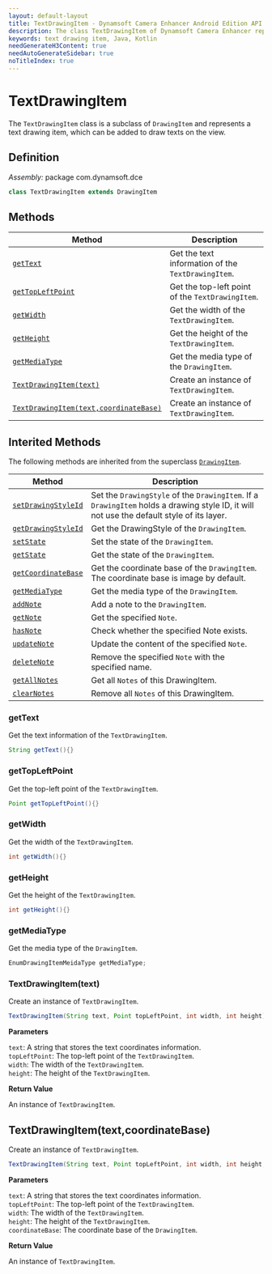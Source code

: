 ```yaml
---
layout: default-layout
title: TextDrawingItem - Dynamsoft Camera Enhancer Android Edition API Reference
description: The class TextDrawingItem of Dynamsoft Camera Enhancer represents a text drawing item, which can be added to draw texts on the view.
keywords: text drawing item, Java, Kotlin
needGenerateH3Content: true
needAutoGenerateSidebar: true
noTitleIndex: true
---
```


# TextDrawingItem

The `TextDrawingItem` class is a subclass of `DrawingItem` and represents a text drawing item, which can be added to draw texts on the view.

## Definition

*Assembly:* package com.dynamsoft.dce

```java
class TextDrawingItem extends DrawingItem
```

## Methods

| Method | Description |
|------- |-------------|
| [`getText`](#gettext) | Get the text information of the `TextDrawingItem`. |
| [`getTopLeftPoint`](#gettopleftpoint) | Get the top-left point of the `TextDrawingItem`. |
| [`getWidth`](#getwidth) | Get the width of the `TextDrawingItem`. |
| [`getHeight`](#getheight) | Get the height of the `TextDrawingItem`. |
| [`getMediaType`](#getmediatype) | Get the media type of the `DrawingItem`. |
| [`TextDrawingItem(text)`](#textdrawingitemtext) | Create an instance of `TextDrawingItem`. |
| [`TextDrawingItem(text,coordinateBase)`](#textdrawingitemtextcoordinatebase) | Create an instance of `TextDrawingItem`. |

## Interited Methods

The following methods are inherited from the superclass [`DrawingItem`](drawingitem.html).

| Method | Description |
|------- |-------------|
| [`setDrawingStyleId`](drawingitem.html#setdrawingstyleid) | Set the `DrawingStyle` of the `DrawingItem`. If a `DrawingItem` holds a drawing style ID, it will not use the default style of its layer. |
| [`getDrawingStyleId`](drawingitem.html#getdrawingstyleid) | Get the DrawingStyle of the `DrawingItem`. |
| [`setState`](drawingitem.html#setstate) | Set the state of the `DrawingItem`. |
| [`getState`](drawingitem.html#getstate) | Get the state of the `DrawingItem`. |
| [`getCoordinateBase`](drawingitem.html#getcoordinatebase) | Get the coordinate base of the `DrawingItem`. The coordinate base is image by default. |
| [`getMediaType`](drawingitem.html#getmediatype) | Get the media type of the `DrawingItem`. |
| [`addNote`](drawingitem.html#addnote) | Add a note to the `DrawingItem`. |
| [`getNote`](drawingitem.html#getnote) | Get the specified `Note`. |
| [`hasNote`](drawingitem.html#hasnote) | Check whether the specified Note exists. |
| [`updateNote`](drawingitem.html#updatenote) | Update the content of the specified `Note`. |
| [`deleteNote`](drawingitem.html#deletenote) | Remove the specified `Note` with the specified name. |
| [`getAllNotes`](drawingitem.html#getallnotes) | Get all `Notes` of this DrawingItem. |
| [`clearNotes`](drawingitem.html#clearnotes) | Remove all `Notes` of this DrawingItem. |

### getText

Get the text information of the `TextDrawingItem`.

```java
String getText(){}
```

### getTopLeftPoint

Get the top-left point of the `TextDrawingItem`.

```java
Point getTopLeftPoint(){}
```

### getWidth

Get the width of the `TextDrawingItem`.

```java
int getWidth(){}
```

### getHeight

Get the height of the `TextDrawingItem`.

```java
int getHeight(){}
```

### getMediaType

Get the media type of the `DrawingItem`.

```java
EnumDrawingItemMeidaType getMediaType;
```

### TextDrawingItem(text)

Create an instance of `TextDrawingItem`.

```java
TextDrawingItem(String text, Point topLeftPoint, int width, int height){}
```

**Parameters**

`text`: A string that stores the text coordinates information.  
`topLeftPoint`: The top-left point of the `TextDrawingItem`.  
`width`: The width of the `TextDrawingItem`.  
`height`: The height of the `TextDrawingItem`.  

**Return Value**

An instance of `TextDrawingItem`.

## TextDrawingItem(text,coordinateBase)

Create an instance of `TextDrawingItem`.

```java
TextDrawingItem(String text, Point topLeftPoint, int width, int height, EnumCoordinateBase coordinateBase){}
```

**Parameters**

`text`: A string that stores the text coordinates information.  
`topLeftPoint`: The top-left point of the `TextDrawingItem`.  
`width`: The width of the `TextDrawingItem`.  
`height`: The height of the `TextDrawingItem`.  
`coordinateBase`: The coordinate base of the `DrawingItem`.

**Return Value**

An instance of `TextDrawingItem`.

